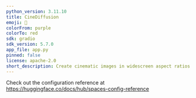 ```yaml
---
python_version: 3.11.10
title: CineDiffusion
emoji: 🎥
colorFrom: purple
colorTo: red
sdk: gradio
sdk_version: 5.7.0
app_file: app.py
pinned: false
license: apache-2.0
short_description: Create cinematic images in widescreen aspect ratios.
---
```


Check out the configuration reference at https://huggingface.co/docs/hub/spaces-config-reference
